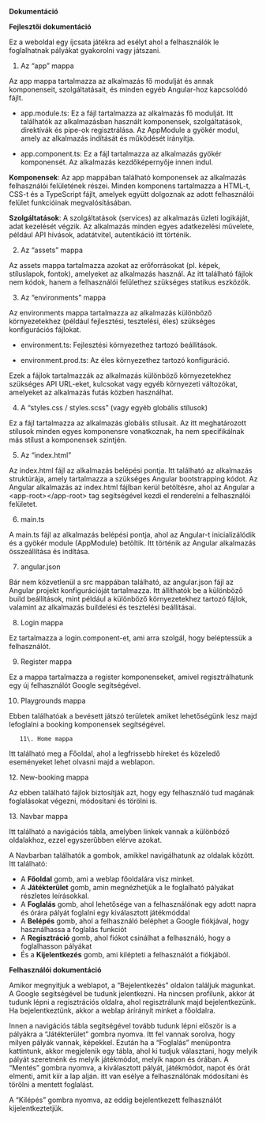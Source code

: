 **Dokumentáció**

**Fejlesztői dokumentáció**

Ez a weboldal egy íjcsata játékra ad esélyt ahol a felhasználók le foglalhatnak pályákat gyakorolni vagy játszani.

1. Az “app” mappa

Az app mappa tartalmazza az alkalmazás fő modulját és annak komponenseit, szolgáltatásait, és minden egyéb Angular-hoz kapcsolódó fájlt.

- app.module.ts: Ez a fájl tartalmazza az alkalmazás fő modulját. Itt találhatók az alkalmazásban használt komponensek, szolgáltatások, direktívák és pipe-ok regisztrálása. Az AppModule a gyökér modul, amely az alkalmazás indítását és működését irányítja.

- app.component.ts: Ez a fájl tartalmazza az alkalmazás gyökér komponensét. Az alkalmazás kezdőképernyője innen indul.

**Komponensek**: Az app mappában található komponensek az alkalmazás felhasználói felületének részei. Minden komponens tartalmazza a HTML-t, CSS-t és a TypeScript fájlt, amelyek együtt dolgoznak az adott felhasználói felület funkcióinak megvalósításában.

**Szolgáltatások**: A szolgáltatások (services) az alkalmazás üzleti logikáját, adat kezelését végzik. Az alkalmazás minden egyes adatkezelési művelete, például API hívások, adatátvitel, autentikáció itt történik.

2. Az “assets” mappa

Az assets mappa tartalmazza azokat az erőforrásokat (pl. képek, stíluslapok, fontok), amelyeket az alkalmazás használ. Az itt található fájlok nem kódok, hanem a felhasználói felülethez szükséges statikus eszközök.

3. Az “environments” mappa

Az environments mappa tartalmazza az alkalmazás különböző környezetekhez (például fejlesztési, tesztelési, éles) szükséges konfigurációs fájlokat.

- environment.ts: Fejlesztési környezethez tartozó beállítások.

- environment.prod.ts: Az éles környezethez tartozó konfiguráció.

Ezek a fájlok tartalmazzák az alkalmazás különböző környezetekhez szükséges API URL-eket, kulcsokat vagy egyéb környezeti változókat, amelyeket az alkalmazás futás közben használhat.

4. A “styles.css / styles.scss” (vagy egyéb globális stílusok)

Ez a fájl tartalmazza az alkalmazás globális stílusait. Az itt meghatározott stílusok minden egyes komponensre vonatkoznak, ha nem specifikálnak más stílust a komponensek szintjén.

5. Az “index.html”

Az index.html fájl az alkalmazás belépési pontja. Itt található az alkalmazás struktúrája, amely tartalmazza a szükséges Angular bootstrapping kódot. Az Angular alkalmazás az index.html fájlban kerül betöltésre, ahol az Angular a \<app-root\>\</app-root\> tag segítségével kezdi el renderelni a felhasználói felületet.

6. main.ts

A main.ts fájl az alkalmazás belépési pontja, ahol az Angular-t inicializálódik és a gyökér module (AppModule) betöltik. Itt történik az Angular alkalmazás összeállítása és indítása.

7. angular.json

Bár nem közvetlenül a src mappában található, az angular.json fájl az Angular projekt konfigurációját tartalmazza. Itt állíthatók be a különböző build beállítások, mint például a különböző környezetekhez tartozó fájlok, valamint az alkalmazás buildelési és tesztelési beállításai.

8. Login mappa

Ez tartalmazza a login.component-et, ami arra szolgál, hogy beléptessük a felhasználót.

9. Register mappa

Ez a mappa tartalmazza a register komponenseket, amivel regisztrálhatunk egy új felhasználót Google segítségével.

10. Playgrounds mappa

Ebben találhatóak a bevésett játszó területek amiket lehetőségünk lesz majd lefoglalni a booking komponensek segítségével.

       11\. Home mappa

Itt található meg a Főoldal, ahol a legfrissebb híreket és közeledő eseményeket lehet olvasni majd a weblapon.

12\. New-booking mappa

Az ebben található fájlok biztosítják azt, hogy egy felhasználó tud magának foglalásokat végezni, módosítani és törölni is.

13\. Navbar mappa

Itt található a navigációs tábla, amelyben linkek vannak a különböző oldalakhoz, ezzel egyszerűbben elérve azokat.

A Navbarban találhatók a gombok, amikkel navigálhatunk az oldalak között. Itt található:

- A **Főoldal** gomb, ami a weblap főoldalára visz minket.  
- A **Játékterület** gomb, amin megnézhetjük a le foglalható pályákat részletes leírásokkal.  
- A **Foglalás** gomb, ahol lehetősége van a felhasználónak egy adott napra és órára pályát foglalni egy kiválasztott játékmóddal  
- A **Belépés** gomb, ahol a felhasználó beléphet a Google fiókjával, hogy használhassa a foglalás funkciót  
- A **Regisztráció** gomb, ahol fiókot csinálhat a felhasználó, hogy a foglalhasson pályákat  
- És a **Kijelentkezés** gomb, ami kilépteti a felhasználót a fiókjából.

**Felhasználói dokumentáció**

Amikor megnyitjuk a weblapot, a “Bejelentkezés” oldalon találjuk magunkat. A Google segítségével be tudunk jelentkezni. Ha nincsen profilunk, akkor át tudunk lépni a regisztrációs oldalra, ahol regisztrálunk majd bejelentkezünk. Ha bejelentkeztünk, akkor a weblap árírányít minket a főoldalra.

Innen a navigációs tábla segítségével tovább tudunk lépni először is a pályákra a “Játékterület” gombra nyomva. Itt fel vannak sorolva, hogy milyen pályák vannak, képekkel. Ezután ha a “Foglalás” menüpontra kattintunk, akkor megjelenik egy tábla, ahol ki tudjuk választani, hogy melyik pályát szeretnénk és melyik játékmódot, melyik napon és órában. A “Mentés” gombra nyomva, a kiválasztott pályát, játékmódot, napot és órát elmenti, amit kiír a lap alján. itt van esélye a felhasználónak módosítani és törölni a mentett foglalást.

A “Kilépés” gombra nyomva, az eddig bejelentkezett felhasználót kijelentkeztetjük.